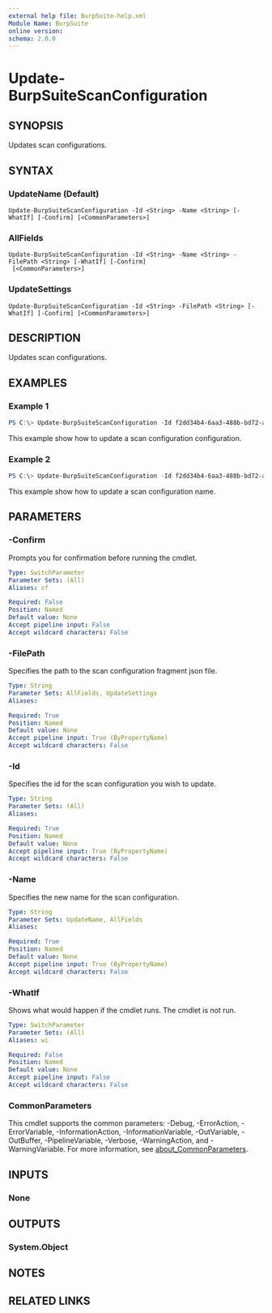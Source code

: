 ```yaml
---
external help file: BurpSuite-help.xml
Module Name: BurpSuite
online version:
schema: 2.0.0
---
```


# Update-BurpSuiteScanConfiguration

## SYNOPSIS
Updates scan configurations.

## SYNTAX

### UpdateName (Default)
```
Update-BurpSuiteScanConfiguration -Id <String> -Name <String> [-WhatIf] [-Confirm] [<CommonParameters>]
```

### AllFields
```
Update-BurpSuiteScanConfiguration -Id <String> -Name <String> -FilePath <String> [-WhatIf] [-Confirm]
 [<CommonParameters>]
```

### UpdateSettings
```
Update-BurpSuiteScanConfiguration -Id <String> -FilePath <String> [-WhatIf] [-Confirm] [<CommonParameters>]
```

## DESCRIPTION
Updates scan configurations.

## EXAMPLES

### Example 1
```powershell
PS C:\> Update-BurpSuiteScanConfiguration -Id f2dd34b4-6aa3-488b-bd72-ade596bed0a7 -FilePath .\unit\tests\mocks\scan_configuration.json
```

This example show how to update a scan configuration configuration.

### Example 2
```powershell
PS C:\> Update-BurpSuiteScanConfiguration -Id f2dd34b4-6aa3-488b-bd72-ade596bed0a7 -Name 'Crawl strategy - custom'
```

This example show how to update a scan configuration name.

## PARAMETERS

### -Confirm
Prompts you for confirmation before running the cmdlet.

```yaml
Type: SwitchParameter
Parameter Sets: (All)
Aliases: cf

Required: False
Position: Named
Default value: None
Accept pipeline input: False
Accept wildcard characters: False
```

### -FilePath
Specifies the path to the scan configuration fragment json file.

```yaml
Type: String
Parameter Sets: AllFields, UpdateSettings
Aliases:

Required: True
Position: Named
Default value: None
Accept pipeline input: True (ByPropertyName)
Accept wildcard characters: False
```

### -Id
Specifies the id for the scan configuration you wish to update.

```yaml
Type: String
Parameter Sets: (All)
Aliases:

Required: True
Position: Named
Default value: None
Accept pipeline input: True (ByPropertyName)
Accept wildcard characters: False
```

### -Name
Specifies the new name for the scan configuration.

```yaml
Type: String
Parameter Sets: UpdateName, AllFields
Aliases:

Required: True
Position: Named
Default value: None
Accept pipeline input: True (ByPropertyName)
Accept wildcard characters: False
```

### -WhatIf
Shows what would happen if the cmdlet runs.
The cmdlet is not run.

```yaml
Type: SwitchParameter
Parameter Sets: (All)
Aliases: wi

Required: False
Position: Named
Default value: None
Accept pipeline input: False
Accept wildcard characters: False
```

### CommonParameters
This cmdlet supports the common parameters: -Debug, -ErrorAction, -ErrorVariable, -InformationAction, -InformationVariable, -OutVariable, -OutBuffer, -PipelineVariable, -Verbose, -WarningAction, and -WarningVariable. For more information, see [about_CommonParameters](http://go.microsoft.com/fwlink/?LinkID=113216).

## INPUTS

### None

## OUTPUTS

### System.Object
## NOTES

## RELATED LINKS
